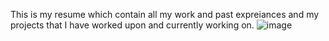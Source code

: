 This is my resume which contain all my work and past expreiances and my projects that I have worked upon and currently working on.
![image](https://user-images.githubusercontent.com/84718320/209330617-48bfe0fa-27f3-4706-a57b-1c08572816e2.png)
